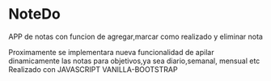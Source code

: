 # NoteDo
APP de notas con funcion de agregar,marcar como realizado y eliminar nota

Proximamente se implementara nueva funcionalidad de apilar dinamicamente las notas para objetivos,ya sea diario,semanal, mensual etc
Realizado con JAVASCRIPT VANILLA-BOOTSTRAP
